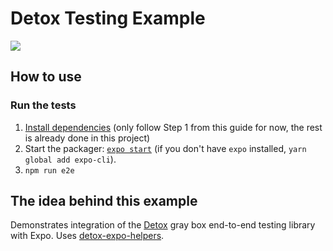 # Detox Testing Example

![](https://raw.githubusercontent.com/expo/with-detox-tests/master/example.gif)

## How to use

### Run the tests

1. [Install dependencies](https://github.com/wix/detox/blob/master/docs/Introduction.GettingStarted.md#step-1-install-dependencies) (only follow Step 1 from this guide for now, the rest is already done in this project)
2. Start the packager: [`expo start`](https://docs.expo.io/versions/latest/workflow/expo-cli/) (if you don't have `expo` installed, `yarn global add expo-cli`).
3. `npm run e2e`

## The idea behind this example

Demonstrates integration of the [Detox](http://github.com/wix/detox) gray box end-to-end testing library with Expo. Uses [detox-expo-helpers](https://github.com/expo/detox-expo-helpers).
